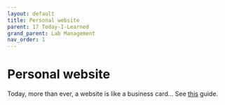 ```yaml
---
layout: default
title: Personal website
parent: 17 Today-I-Learned
grand_parent: Lab Management
nav_order: 1
---
```


# Personal website

Today, more than ever, a website is like a business card... See [this](https://vandybgsa.github.io/handbook/personal-website.html#setup) guide.
